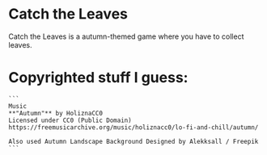 # Catch the Leaves

Catch the Leaves is a autumn-themed game where you have to collect leaves.


# Copyrighted stuff I guess:

    ``` 
    Music 
    **"Autumn"** by HoliznaCC0  
    Licensed under CC0 (Public Domain) 
    https://freemusicarchive.org/music/holiznacc0/lo-fi-and-chill/autumn/

    Also used Autumn Landscape Background Designed by Alekksall / Freepik
    ```